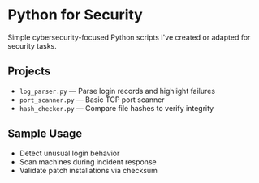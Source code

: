 # Python for Security

Simple cybersecurity-focused Python scripts I've created or adapted for security tasks.

## Projects
- `log_parser.py` — Parse login records and highlight failures
- `port_scanner.py` — Basic TCP port scanner
- `hash_checker.py` — Compare file hashes to verify integrity

## Sample Usage
- Detect unusual login behavior
- Scan machines during incident response
- Validate patch installations via checksum
